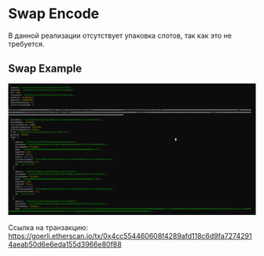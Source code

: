 # Swap Encode

В данной реализации отсутствует упаковка слотов, так как это не требуется.

## Swap Example
![alt text](https://github.com/glebzverev/SwapEncode/blob/main/docs/SwapExample.png)

Ссылка на транзакцию: https://goerli.etherscan.io/tx/0x4cc554460608f4289afd118c6d9fa72742914aeab50d6e6eda155d3966e80f88
